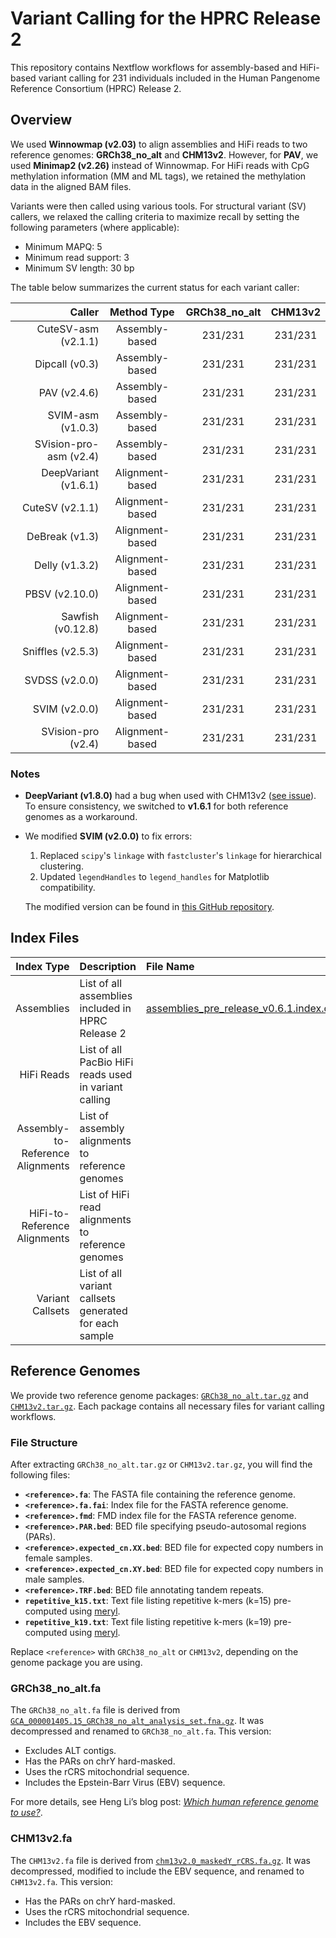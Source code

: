 # Variant Calling for the HPRC Release 2

This repository contains Nextflow workflows for assembly-based and HiFi-based variant calling for 231 individuals included in the Human Pangenome Reference Consortium (HPRC) Release 2.

## Overview

We used **Winnowmap (v2.03)** to align assemblies and HiFi reads to two reference genomes: **GRCh38\_no\_alt** and **CHM13v2**. However, for **PAV**, we used **Minimap2 (v2.26)** instead of Winnowmap. For HiFi reads with CpG methylation information (MM and ML tags), we retained the methylation data in the aligned BAM files.

Variants were then called using various tools. For structural variant (SV) callers, we relaxed the calling criteria to maximize recall by setting the following parameters (where applicable):

- Minimum MAPQ: 5
- Minimum read support: 3
- Minimum SV length: 30 bp

The table below summarizes the current status for each variant caller:

| Caller                 | Method Type     | GRCh38\_no\_alt | CHM13v2 |
| ---------------------: | :-------------: | :-------------: | :-----: |
| CuteSV-asm (v2.1.1)    | Assembly-based  | 231/231         | 231/231 |
| Dipcall (v0.3)         | Assembly-based  | 231/231         | 231/231 |
| PAV (v2.4.6)           | Assembly-based  | 231/231         | 231/231 |
| SVIM-asm (v1.0.3)      | Assembly-based  | 231/231         | 231/231 |
| SVision-pro-asm (v2.4) | Assembly-based  | 231/231         | 231/231 |
| DeepVariant (v1.6.1)   | Alignment-based | 231/231         | 231/231 |
| CuteSV (v2.1.1)        | Alignment-based | 231/231         | 231/231 |
| DeBreak (v1.3)         | Alignment-based | 231/231         | 231/231 |
| Delly (v1.3.2)         | Alignment-based | 231/231         | 231/231 |
| PBSV (v2.10.0)         | Alignment-based | 231/231         | 231/231 |
| Sawfish (v0.12.8)      | Alignment-based | 231/231         | 231/231 |
| Sniffles (v2.5.3)      | Alignment-based | 231/231         | 231/231 |
| SVDSS (v2.0.0)         | Alignment-based | 231/231         | 231/231 |
| SVIM (v2.0.0)          | Alignment-based | 231/231         | 231/231 |
| SVision-pro (v2.4)     | Alignment-based | 231/231         | 231/231 |

### Notes

- **DeepVariant (v1.8.0)** had a bug when used with CHM13v2 ([see issue](https://github.com/google/deepvariant/issues/912#issuecomment-2552635974)). To ensure consistency, we switched to **v1.6.1** for both reference genomes as a workaround.
- We modified **SVIM (v2.0.0)** to fix errors:

  1. Replaced `scipy`'s `linkage` with `fastcluster`'s `linkage` for hierarchical clustering.
  2. Updated `legendHandles` to `legend_handles` for Matplotlib compatibility.

  The modified version can be found in [this GitHub repository](https://github.com/wwliao/svim).

## Index Files

| Index Type                       | Description                                            | File Name |
| -------------------------------: | :----------------------------------------------------- | :-------- |
| Assemblies                       | List of all assemblies included in HPRC Release 2      | [assemblies_pre_release_v0.6.1.index.csv](https://github.com/human-pangenomics/hprc_intermediate_assembly/blob/main/data_tables/assemblies_pre_release_v0.6.1.index.csv) |
| HiFi Reads                       | List of all PacBio HiFi reads used in variant calling  | |
| Assembly-to-Reference Alignments | List of assembly alignments to reference genomes       | |
| HiFi-to-Reference Alignments     | List of HiFi read alignments to reference genomes      | |
| Variant Callsets                 | List of all variant callsets generated for each sample | |

## Reference Genomes

We provide two reference genome packages: [`GRCh38_no_alt.tar.gz`](https://s3-us-west-2.amazonaws.com/human-pangenomics/submissions/40399FDD-59DE-43D1-B3A3-DFF0C6E64FAC--YALE_VARIANT_CALLS_R2/references/GRCh38_no_alt.tar.gz) and [`CHM13v2.tar.gz`](https://s3-us-west-2.amazonaws.com/human-pangenomics/submissions/40399FDD-59DE-43D1-B3A3-DFF0C6E64FAC--YALE_VARIANT_CALLS_R2/references/CHM13v2.tar.gz). Each package contains all necessary files for variant calling workflows.

### File Structure

After extracting `GRCh38_no_alt.tar.gz` or `CHM13v2.tar.gz`, you will find the following files:

- **`<reference>.fa`**: The FASTA file containing the reference genome.
- **`<reference>.fa.fai`**: Index file for the FASTA reference genome.
- **`<reference>.fmd`**: FMD index file for the FASTA reference genome.
- **`<reference>.PAR.bed`**: BED file specifying pseudo-autosomal regions (PARs).
- **`<reference>.expected_cn.XX.bed`**: BED file for expected copy numbers in female samples.
- **`<reference>.expected_cn.XY.bed`**: BED file for expected copy numbers in male samples.
- **`<reference>.TRF.bed`**: BED file annotating tandem repeats.
- **`repetitive_k15.txt`**: Text file listing repetitive k-mers (k=15) pre-computed using [meryl](https://github.com/marbl/meryl).
- **`repetitive_k19.txt`**: Text file listing repetitive k-mers (k=19) pre-computed using [meryl](https://github.com/marbl/meryl).

Replace `<reference>` with `GRCh38_no_alt` or `CHM13v2`, depending on the genome package you are using.

### GRCh38\_no\_alt.fa

The `GRCh38_no_alt.fa` file is derived from [`GCA_000001405.15_GRCh38_no_alt_analysis_set.fna.gz`](https://ftp.ncbi.nlm.nih.gov/genomes/all/GCA/000/001/405/GCA_000001405.15_GRCh38/seqs_for_alignment_pipelines.ucsc_ids/GCA_000001405.15_GRCh38_no_alt_analysis_set.fna.gz). It was decompressed and renamed to `GRCh38_no_alt.fa`. This version:

- Excludes ALT contigs.
- Has the PARs on chrY hard-masked.
- Uses the rCRS mitochondrial sequence.
- Includes the Epstein-Barr Virus (EBV) sequence.

For more details, see Heng Li’s blog post: [_Which human reference genome to use?_](https://lh3.github.io/2017/11/13/which-human-reference-genome-to-use).

### CHM13v2.fa

The `CHM13v2.fa` file is derived from [`chm13v2.0_maskedY_rCRS.fa.gz`](https://s3-us-west-2.amazonaws.com/human-pangenomics/T2T/CHM13/assemblies/analysis_set/chm13v2.0_maskedY_rCRS.fa.gz). It was decompressed, modified to include the EBV sequence, and renamed to `CHM13v2.fa`. This version:

- Has the PARs on chrY hard-masked.
- Uses the rCRS mitochondrial sequence.
- Includes the EBV sequence.

